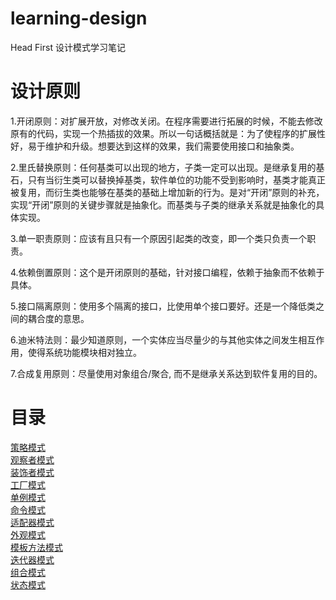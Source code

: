 # learning-design
Head First 设计模式学习笔记

# 设计原则
1.开闭原则：对扩展开放，对修改关闭。在程序需要进行拓展的时候，不能去修改原有的代码，实现一个热插拔的效果。所以一句话概括就是：为了使程序的扩展性好，易于维护和升级。想要达到这样的效果，我们需要使用接口和抽象类。  

2.里氏替换原则：任何基类可以出现的地方，子类一定可以出现。是继承复用的基石，只有当衍生类可以替换掉基类，软件单位的功能不受到影响时，基类才能真正被复用，而衍生类也能够在基类的基础上增加新的行为。是对“开闭”原则的补充，实现“开闭”原则的关键步骤就是抽象化。而基类与子类的继承关系就是抽象化的具体实现。  

3.单一职责原则：应该有且只有一个原因引起类的改变，即一个类只负责一个职责。  

4.依赖倒置原则：这个是开闭原则的基础，针对接口编程，依赖于抽象而不依赖于具体。  

5.接口隔离原则：使用多个隔离的接口，比使用单个接口要好。还是一个降低类之间的耦合度的意思。  

6.迪米特法则：最少知道原则，一个实体应当尽量少的与其他实体之间发生相互作用，使得系统功能模块相对独立。  

7.合成复用原则：尽量使用对象组合/聚合, 而不是继承关系达到软件复用的目的。  

# 目录
[策略模式](https://github.com/appeondotnet/learning-design/tree/daijun/DesignPattern/Strategy)  
[观察者模式](https://github.com/appeondotnet/learning-design/tree/daijun/DesignPattern/Observer)  
[装饰者模式](https://github.com/appeondotnet/learning-design/tree/daijun/DesignPattern/Decorator)  
[工厂模式](https://github.com/appeondotnet/learning-design/tree/daijun/DesignPattern/Factory)  
[单例模式](https://github.com/appeondotnet/learning-design/tree/daijun/DesignPattern/Singleton)  
[命令模式](https://github.com/appeondotnet/learning-design/tree/daijun/DesignPattern/Command)  
[适配器模式](https://github.com/appeondotnet/learning-design/tree/daijun/DesignPattern/Adapter)  
[外观模式](https://github.com/appeondotnet/learning-design/tree/daijun/DesignPattern/Facade)  
[模板方法模式](https://github.com/appeondotnet/learning-design/tree/daijun/DesignPattern/TemplateMethod)  
[迭代器模式](https://github.com/appeondotnet/learning-design/tree/daijun/DesignPattern/Iterator)  
[组合模式](https://github.com/appeondotnet/learning-design/tree/daijun/DesignPattern/Composite)  
[状态模式](https://github.com/appeondotnet/learning-design/tree/daijun/DesignPattern/State)  
